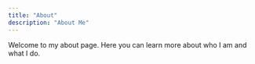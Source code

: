 ```yaml
---
title: "About"
description: "About Me"
---
```


Welcome to my about page. Here you can learn more about who I am and what I do.

